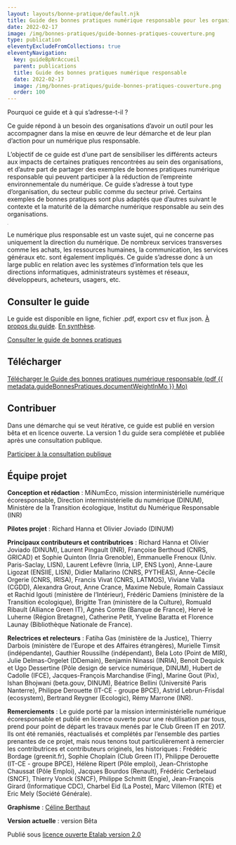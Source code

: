 ```yaml
---
layout: layouts/bonne-pratique/default.njk
title: Guide des bonnes pratiques numérique responsable pour les organisations
date: 2022-02-17
image: /img/bonnes-pratiques/guide-bonnes-pratiques-couverture.png
type: publication
eleventyExcludeFromCollections: true
eleventyNavigation:
  key: guideBpNrAccueil
  parent: publications
  title: Guide des bonnes pratiques numérique responsable
  date: 2022-02-17
  image: /img/bonnes-pratiques/guide-bonnes-pratiques-couverture.png
  order: 100
---
```


<div class="fr-grid-row fr-grid-row--gutters">
  <div class="fr-col-12 fr-col-md-7">

Pourquoi ce guide et à qui s’adresse-t-il ?

Ce guide répond à un besoin des organisations d’avoir un outil pour les accompagner dans la mise en œuvre de leur démarche et de leur plan d’action pour un numérique plus responsable.

L’objectif de ce guide est d’une part de sensibiliser les différents acteurs aux impacts de certaines pratiques rencontrées au sein des organisations, et d’autre part de partager des exemples de bonnes pratiques numérique responsable qui peuvent participer à la réduction de l’empreinte environnementale du numérique. Ce guide s’adresse à tout type d’organisation, du secteur public comme du secteur privé. Certains exemples de bonnes pratiques sont plus adaptés que d’autres suivant le contexte et la maturité de la démarche numérique responsable au sein des organisations.

  </div>
  <div class="fr-col-12 fr-col-md-5">
    <a target="_self" href="{{ metadata.guideBonnesPratiques.documentUrl }}" title="Télécharger le Guide des bonnes pratiques numérique responsable (pdf {{ metadata.guideBonnesPratiques.documentWeightInMo }} Mo)" onclick="return tag.click.send({elem:this, name:'guide-bonnes-pratiques-numerique-responsable.pdf', type:'download'});"><img src="{{ image }}" class="fr-responsive-img" alt="" style="border: 1px solid #ccc"></a>
  </div>
</div>

Le numérique plus responsable est un vaste sujet, qui ne concerne pas uniquement la direction du numérique. De nombreux services transverses comme les achats, les ressources humaines, la communication, les services généraux etc. sont également impliqués. Ce guide s’adresse donc à un large public en relation avec les systèmes d’information tels que les directions informatiques, administrateurs systèmes et réseaux, développeurs, acheteurs, usagers, etc.

<div class="fr-callout">
<h2 class="fr-callout__title">Consulter le guide</h2>
<p class="fr-callout__text">Le guide est disponible en ligne, fichier .pdf, export csv et flux json.
<a href="/publications/bonnes-pratiques/introduction/">À propos du guide</a>.
<a href="/publications/bonnes-pratiques/synthese/">En synthèse</a>.
</p>
<a class="fr-btn" href="/publications/bonnes-pratiques/bonnes-pratiques/">Consulter le guide de bonnes pratiques</a>
</div>

## Télécharger

<a class="fr-link fr-fi-download-line fr-link--icon-right" target="_self" href="{{ metadata.guideBonnesPratiques.documentUrl }}" onclick="return tag.click.send({elem:this, name:'guide-bonnes-pratiques-numerique-responsable.pdf', type:'download'});">Télécharger le Guide des bonnes pratiques numérique responsable (pdf {{ metadata.guideBonnesPratiques.documentWeightInMo }} Mo)</a>

## Contribuer

Dans une démarche qui se veut itérative, ce guide est publié en version bêta et en licence ouverte. La version 1 du guide sera complétée et publiée après une consultation publique.

<a class="fr-link fr-fi-external-link-line fr-link--icon-right" href="{{ metadata.guideBonnesPratiques.consultationUrl }}">Participer à la consultation publique</a>

## Équipe projet

**Conception et rédaction** : MiNumEco, mission interministérielle numérique écoresponsable, Direction interministérielle du numérique (DINUM), Ministère de la Transition écologique, Institut du Numérique Responsable (INR)

**Pilotes projet** : Richard Hanna et Olivier Joviado (DINUM)

**Principaux contributeurs et contributrices** : Richard Hanna et Olivier Joviado (DINUM), Laurent Pingault (INR), Françoise Berthoud (CNRS, GRICAD) et Sophie Quinton (Inria Grenoble), Emmanuelle Frenoux (Univ. Paris-Saclay, LISN), Laurent Lefèvre (Inria, LIP, ENS Lyon), Anne-Laure Ligozat (ENSIIE, LISN), Didier Mallarino (CNRS, PYTHEAS), Anne-Cécile Orgerie (CNRS, IRISA), Francis Vivat (CNRS, LATMOS), Viviane Valla (CGDD), Alexandra Grout, Anne Crance, Maxime Nebule, Romain Cassiaux et Rachid Igouti (ministère de l’Intérieur), Frédéric Damiens (ministère de la Transition écologique), Brigitte Tran (ministère de la Culture), Romuald Ribault (Alliance Green IT), Agnès Comte (Banque de France), Hervé le Luherne (Région Bretagne), Catherine Petit, Yveline Baratta et Florence Launay (Bibliothèque Nationale de France).

**Relectrices et relecteurs** : Fatiha Gas (ministère de la Justice), Thierry Darbois (ministère de l’Europe et des Affaires étrangères), Murielle Timsit (indépendante), Gauthier Roussilhe (indépendant), Bela Loto (Point de MIR), Julie Delmas-Orgelet (DDemain), Benjamin Ninassi (INRIA), Benoit Dequick et Ugo Dessertine (Pôle design de service numérique, DINUM), Hubert de Cadolle (IFCE), Jacques-François Marchandise (Fing), Marine Gout (Pix), Ishan Bhojwani (beta.gouv, DINUM), Béatrice Bellini (Université Paris Nanterre), Philippe Derouette (IT-CE - groupe BPCE), Astrid Lebrun-Frisdal (ecosystem), Bertrand Reygner (Ecologic), Rémy Marrone (INR).

**Remerciements** : Le guide porté par la mission interministérielle numérique écoresponsable et publié en licence ouverte pour une réutilisation par tous, prend pour point de départ les travaux menés par le Club Green IT en 2017. Ils ont été remaniés, réactualisés et complétés par l’ensemble des parties prenantes de ce projet, mais nous tenons tout particulièrement à remercier les contributrices et contributeurs originels, les historiques  : Frédéric Bordage (greenit.fr), Sophie Choplain (Club Green IT), Philippe Derouette (IT-CE - groupe BPCE), Hélène Ripert (Pôle emploi), Jean-Christophe Chaussat (Pôle Emploi), Jacques Bourdos (Renault), Frédéric Cerbelaud (SNCF), Thierry Vonck (SNCF), Philippe Schmitt (Engie), Jean-François Girard (Informatique CDC), Charbel Eid (La Poste), Marc Villemon (RTE) et Eric Mely (Société Générale).

**Graphisme** : [Céline Berthaut](https://celineberthaut.fr/)

**Version actuelle** : version Bêta

Publié sous [licence ouverte Etalab version 2.0](https://github.com/etalab/licence-ouverte/blob/master/LO.md)
